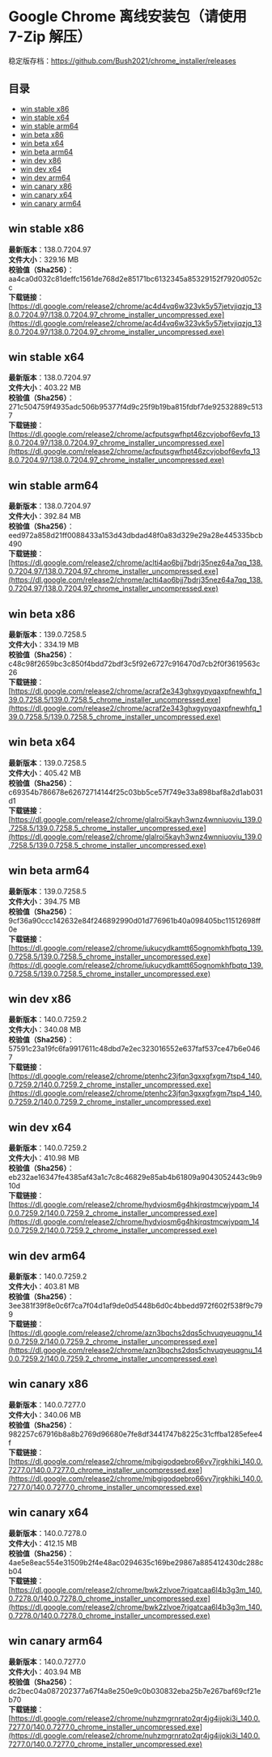 # Google Chrome 离线安装包（请使用 7-Zip 解压）
稳定版存档：<https://github.com/Bush2021/chrome_installer/releases>

## 目录
* [win stable x86](https://github.com/Bush2021/chrome_installer?tab=readme-ov-file#win-stable-x86)
* [win stable x64](https://github.com/Bush2021/chrome_installer?tab=readme-ov-file#win-stable-x64)
* [win stable arm64](https://github.com/Bush2021/chrome_installer?tab=readme-ov-file#win-stable-arm64)
* [win beta x86](https://github.com/Bush2021/chrome_installer?tab=readme-ov-file#win-beta-x86)
* [win beta x64](https://github.com/Bush2021/chrome_installer?tab=readme-ov-file#win-beta-x64)
* [win beta arm64](https://github.com/Bush2021/chrome_installer?tab=readme-ov-file#win-beta-arm64)
* [win dev x86](https://github.com/Bush2021/chrome_installer?tab=readme-ov-file#win-dev-x86)
* [win dev x64](https://github.com/Bush2021/chrome_installer?tab=readme-ov-file#win-dev-x64)
* [win dev arm64](https://github.com/Bush2021/chrome_installer?tab=readme-ov-file#win-dev-arm64)
* [win canary x86](https://github.com/Bush2021/chrome_installer?tab=readme-ov-file#win-canary-x86)
* [win canary x64](https://github.com/Bush2021/chrome_installer?tab=readme-ov-file#win-canary-x64)
* [win canary arm64](https://github.com/Bush2021/chrome_installer?tab=readme-ov-file#win-canary-arm64)

## win stable x86
**最新版本**：138.0.7204.97  
**文件大小**：329.16 MB  
**校验值（Sha256）**：aa4ca0d032c81deffc1561de768d2e85171bc6132345a85329152f7920d052cc  
**下载链接**：[https://dl.google.com/release2/chrome/ac4d4vq6w323vk5y57jetvjiqzjq_138.0.7204.97/138.0.7204.97_chrome_installer_uncompressed.exe](https://dl.google.com/release2/chrome/ac4d4vq6w323vk5y57jetvjiqzjq_138.0.7204.97/138.0.7204.97_chrome_installer_uncompressed.exe)  

## win stable x64
**最新版本**：138.0.7204.97  
**文件大小**：403.22 MB  
**校验值（Sha256）**：271c504759f4935adc506b95377f4d9c25f9b19ba815fdbf7de92532889c5137  
**下载链接**：[https://dl.google.com/release2/chrome/acfputsgwfhpt46zcvjobof6evfq_138.0.7204.97/138.0.7204.97_chrome_installer_uncompressed.exe](https://dl.google.com/release2/chrome/acfputsgwfhpt46zcvjobof6evfq_138.0.7204.97/138.0.7204.97_chrome_installer_uncompressed.exe)  

## win stable arm64
**最新版本**：138.0.7204.97  
**文件大小**：392.84 MB  
**校验值（Sha256）**：eed972a858d21ff0088433a153d43dbdad48f0a83d329e29a28e445335bcb490  
**下载链接**：[https://dl.google.com/release2/chrome/aclti4ao6bjj7bdrj35nez64a7qq_138.0.7204.97/138.0.7204.97_chrome_installer_uncompressed.exe](https://dl.google.com/release2/chrome/aclti4ao6bjj7bdrj35nez64a7qq_138.0.7204.97/138.0.7204.97_chrome_installer_uncompressed.exe)  

## win beta x86
**最新版本**：139.0.7258.5  
**文件大小**：334.19 MB  
**校验值（Sha256）**：c48c98f2659bc3c850f4bdd72bdf3c5f92e6727c916470d7cb2f0f3619563c26  
**下载链接**：[https://dl.google.com/release2/chrome/acraf2e343ghxgypyqaxpfnewhfq_139.0.7258.5/139.0.7258.5_chrome_installer_uncompressed.exe](https://dl.google.com/release2/chrome/acraf2e343ghxgypyqaxpfnewhfq_139.0.7258.5/139.0.7258.5_chrome_installer_uncompressed.exe)  

## win beta x64
**最新版本**：139.0.7258.5  
**文件大小**：405.42 MB  
**校验值（Sha256）**：c69354b786678e62672714144f25c03bb5ce57f749e33a898baf8a2d1ab031d1  
**下载链接**：[https://dl.google.com/release2/chrome/glalroi5kayh3wnz4wnniuoviu_139.0.7258.5/139.0.7258.5_chrome_installer_uncompressed.exe](https://dl.google.com/release2/chrome/glalroi5kayh3wnz4wnniuoviu_139.0.7258.5/139.0.7258.5_chrome_installer_uncompressed.exe)  

## win beta arm64
**最新版本**：139.0.7258.5  
**文件大小**：394.75 MB  
**校验值（Sha256）**：9cf36a90ccc142632e84f246892990d01d776961b40a098405bc11512698ff0e  
**下载链接**：[https://dl.google.com/release2/chrome/iukucydkamtt65ognomkhfbqtq_139.0.7258.5/139.0.7258.5_chrome_installer_uncompressed.exe](https://dl.google.com/release2/chrome/iukucydkamtt65ognomkhfbqtq_139.0.7258.5/139.0.7258.5_chrome_installer_uncompressed.exe)  

## win dev x86
**最新版本**：140.0.7259.2  
**文件大小**：340.08 MB  
**校验值（Sha256）**：57591c23a19fc6fa9917611c48dbd7e2ec323016552e637faf537ce47b6e0467  
**下载链接**：[https://dl.google.com/release2/chrome/ptenhc23jfqn3gxxgfxgm7tsp4_140.0.7259.2/140.0.7259.2_chrome_installer_uncompressed.exe](https://dl.google.com/release2/chrome/ptenhc23jfqn3gxxgfxgm7tsp4_140.0.7259.2/140.0.7259.2_chrome_installer_uncompressed.exe)  

## win dev x64
**最新版本**：140.0.7259.2  
**文件大小**：410.98 MB  
**校验值（Sha256）**：eb232ae16347fe4385af43a1c7c8c46829e85ab4b61809a9043052443c9b910d  
**下载链接**：[https://dl.google.com/release2/chrome/hydviosm6g4hkjrqstmcwjypqm_140.0.7259.2/140.0.7259.2_chrome_installer_uncompressed.exe](https://dl.google.com/release2/chrome/hydviosm6g4hkjrqstmcwjypqm_140.0.7259.2/140.0.7259.2_chrome_installer_uncompressed.exe)  

## win dev arm64
**最新版本**：140.0.7259.2  
**文件大小**：403.81 MB  
**校验值（Sha256）**：3ee381f39f8e0c6f7ca7f04d1af9de0d5448b6d0c4bbedd972f602f538f9c799  
**下载链接**：[https://dl.google.com/release2/chrome/azn3bqchs2dqs5chvuqyeuqgnu_140.0.7259.2/140.0.7259.2_chrome_installer_uncompressed.exe](https://dl.google.com/release2/chrome/azn3bqchs2dqs5chvuqyeuqgnu_140.0.7259.2/140.0.7259.2_chrome_installer_uncompressed.exe)  

## win canary x86
**最新版本**：140.0.7277.0  
**文件大小**：340.06 MB  
**校验值（Sha256）**：982257c67916b8a8b2769d96680e7fe8df3441747b8225c31cffba1285efee4f  
**下载链接**：[https://dl.google.com/release2/chrome/mjbgigodqebro66vy7jrgkhiki_140.0.7277.0/140.0.7277.0_chrome_installer_uncompressed.exe](https://dl.google.com/release2/chrome/mjbgigodqebro66vy7jrgkhiki_140.0.7277.0/140.0.7277.0_chrome_installer_uncompressed.exe)  

## win canary x64
**最新版本**：140.0.7278.0  
**文件大小**：412.15 MB  
**校验值（Sha256）**：4ae5e8eac554e31509b2f4e48ac0294635c169be29867a885412430dc288cb04  
**下载链接**：[https://dl.google.com/release2/chrome/bwk2zlvoe7rigatcaa6l4b3g3m_140.0.7278.0/140.0.7278.0_chrome_installer_uncompressed.exe](https://dl.google.com/release2/chrome/bwk2zlvoe7rigatcaa6l4b3g3m_140.0.7278.0/140.0.7278.0_chrome_installer_uncompressed.exe)  

## win canary arm64
**最新版本**：140.0.7277.0  
**文件大小**：403.94 MB  
**校验值（Sha256）**：dc2bec04a087202377a67f4a8e250e9c0b030832eba25b7e267baf69cf21eb70  
**下载链接**：[https://dl.google.com/release2/chrome/nuhzmgrnrato2qr4jg4ijoki3i_140.0.7277.0/140.0.7277.0_chrome_installer_uncompressed.exe](https://dl.google.com/release2/chrome/nuhzmgrnrato2qr4jg4ijoki3i_140.0.7277.0/140.0.7277.0_chrome_installer_uncompressed.exe)  

